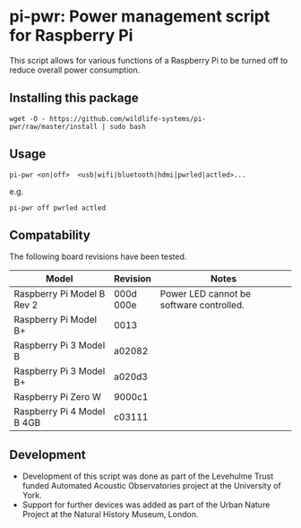# pi-pwr: Power management script for Raspberry Pi

This script allows for various functions of a Raspberry Pi to be turned off to reduce overall power consumption.

## Installing this package
`wget -O - https://github.com/wildlife-systems/pi-pwr/raw/master/install | sudo bash`

## Usage
`pi-pwr <on|off>  <usb|wifi|bluetooth|hdmi|pwrled|actled>...`

e.g.

`pi-pwr off pwrled actled`

## Compatability
The following board revisions have been tested.

|Model|Revision|Notes|
|---|---|---|
|Raspberry Pi Model B Rev 2|000d<br>000e|Power LED cannot be software controlled.|
|Raspberry Pi Model B+|0013||
|Raspberry Pi 3 Model B|a02082||
|Raspberry Pi 3 Model B+|a020d3|
|Raspberry Pi Zero W|9000c1||
|Raspberry Pi 4 Model B 4GB|c03111||

## Development
* Development of this script was done as part of the Levehulme Trust funded Automated Acoustic Observatories project at the University of York.
* Support for further devices was added as part of the Urban Nature Project at the Natural History Museum, London.
